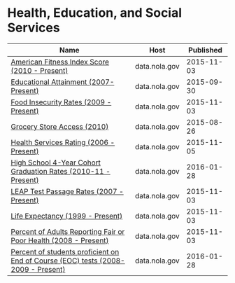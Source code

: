 # Health, Education, and Social Services

Name | Host | Published
---- | ---- | ---------
[American Fitness Index Score (2010 - Present)](../datasets/h5tp-44b5.md) | data.nola.gov | 2015-11-03
[Educational Attainment (2007-Present)](../datasets/8376-hxpv.md) | data.nola.gov | 2015-09-30
[Food Insecurity Rates (2009 - Present)](../datasets/n3qj-q4w7.md) | data.nola.gov | 2015-11-03
[Grocery Store Access (2010)](../datasets/63xn-xw7q.md) | data.nola.gov | 2015-08-26
[Health Services Rating (2006 - Present)](../datasets/6pv9-xz2n.md) | data.nola.gov | 2015-11-05
[High School 4-Year Cohort Graduation Rates (2010-11 - Present)](../datasets/rut5-g5bw.md) | data.nola.gov | 2016-01-28
[LEAP Test Passage Rates (2007 - Present)](../datasets/agtp-9axa.md) | data.nola.gov | 2015-11-03
[Life Expectancy (1999 - Present)](../datasets/hvjp-5787.md) | data.nola.gov | 2015-11-03
[Percent of Adults Reporting Fair or Poor Health (2008 - Present)](../datasets/3gnx-78r4.md) | data.nola.gov | 2015-11-03
[Percent of students proficient on End of Course (EOC) tests (2008-2009 - Present)](../datasets/6yfr-q2et.md) | data.nola.gov | 2016-01-28

